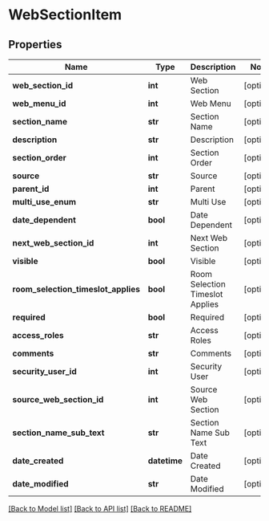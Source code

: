 # WebSectionItem

## Properties
Name | Type | Description | Notes
------------ | ------------- | ------------- | -------------
**web_section_id** | **int** | Web Section | [optional] 
**web_menu_id** | **int** | Web Menu | [optional] 
**section_name** | **str** | Section Name | [optional] 
**description** | **str** | Description | [optional] 
**section_order** | **int** | Section Order | [optional] 
**source** | **str** | Source | [optional] 
**parent_id** | **int** | Parent | [optional] 
**multi_use_enum** | **str** | Multi Use | [optional] 
**date_dependent** | **bool** | Date Dependent | [optional] 
**next_web_section_id** | **int** | Next Web Section | [optional] 
**visible** | **bool** | Visible | [optional] 
**room_selection_timeslot_applies** | **bool** | Room Selection Timeslot Applies | [optional] 
**required** | **bool** | Required | [optional] 
**access_roles** | **str** | Access Roles | [optional] 
**comments** | **str** | Comments | [optional] 
**security_user_id** | **int** | Security User | [optional] 
**source_web_section_id** | **int** | Source Web Section | [optional] 
**section_name_sub_text** | **str** | Section Name Sub Text | [optional] 
**date_created** | **datetime** | Date Created | [optional] 
**date_modified** | **str** | Date Modified | [optional] 

[[Back to Model list]](../README.md#documentation-for-models) [[Back to API list]](../README.md#documentation-for-api-endpoints) [[Back to README]](../README.md)


